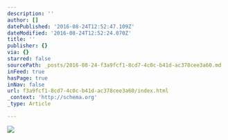 ```yaml
---
description: ''
author: []
datePublished: '2016-08-24T12:52:47.109Z'
dateModified: '2016-08-24T12:52:24.070Z'
title: ''
publisher: {}
via: {}
starred: false
sourcePath: _posts/2016-08-24-f3a9fcf1-8cd7-4c0c-b41d-ac378cee3a60.md
inFeed: true
hasPage: true
inNav: false
url: f3a9fcf1-8cd7-4c0c-b41d-ac378cee3a60/index.html
_context: 'http://schema.org'
_type: Article

---
```

![](https://the-grid-user-content.s3-us-west-2.amazonaws.com/4c1bd6d8-e9e7-4bb3-86f2-00edbdae165c.jpg)